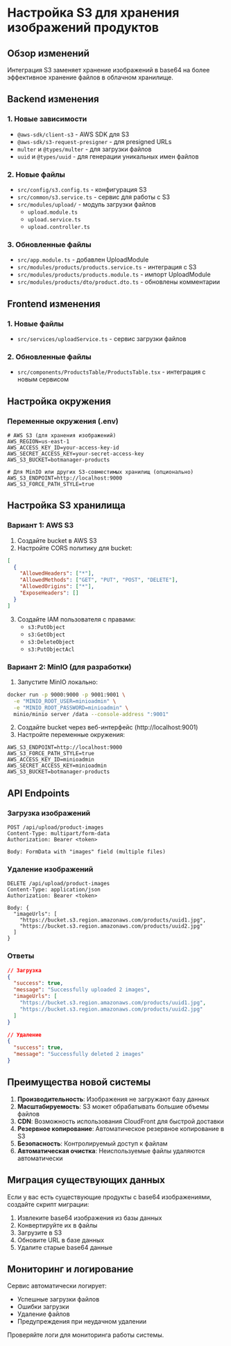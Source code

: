 # Настройка S3 для хранения изображений продуктов

## Обзор изменений

Интеграция S3 заменяет хранение изображений в base64 на более эффективное хранение файлов в облачном хранилище.

## Backend изменения

### 1. Новые зависимости

- `@aws-sdk/client-s3` - AWS SDK для S3
- `@aws-sdk/s3-request-presigner` - для presigned URLs
- `multer` и `@types/multer` - для загрузки файлов
- `uuid` и `@types/uuid` - для генерации уникальных имен файлов

### 2. Новые файлы

- `src/config/s3.config.ts` - конфигурация S3
- `src/common/s3.service.ts` - сервис для работы с S3
- `src/modules/upload/` - модуль загрузки файлов
  - `upload.module.ts`
  - `upload.service.ts`
  - `upload.controller.ts`

### 3. Обновленные файлы

- `src/app.module.ts` - добавлен UploadModule
- `src/modules/products/products.service.ts` - интеграция с S3
- `src/modules/products/products.module.ts` - импорт UploadModule
- `src/modules/products/dto/product.dto.ts` - обновлены комментарии

## Frontend изменения

### 1. Новые файлы

- `src/services/uploadService.ts` - сервис загрузки файлов

### 2. Обновленные файлы

- `src/components/ProductsTable/ProductsTable.tsx` - интеграция с новым сервисом

## Настройка окружения

### Переменные окружения (.env)

```env
# AWS S3 (для хранения изображений)
AWS_REGION=us-east-1
AWS_ACCESS_KEY_ID=your-access-key-id
AWS_SECRET_ACCESS_KEY=your-secret-access-key
AWS_S3_BUCKET=botmanager-products

# Для MinIO или других S3-совместимых хранилищ (опционально)
AWS_S3_ENDPOINT=http://localhost:9000
AWS_S3_FORCE_PATH_STYLE=true
```

## Настройка S3 хранилища

### Вариант 1: AWS S3

1. Создайте bucket в AWS S3
2. Настройте CORS политику для bucket:

```json
[
  {
    "AllowedHeaders": ["*"],
    "AllowedMethods": ["GET", "PUT", "POST", "DELETE"],
    "AllowedOrigins": ["*"],
    "ExposeHeaders": []
  }
]
```

3. Создайте IAM пользователя с правами:
   - `s3:PutObject`
   - `s3:GetObject`
   - `s3:DeleteObject`
   - `s3:PutObjectAcl`

### Вариант 2: MinIO (для разработки)

1. Запустите MinIO локально:

```bash
docker run -p 9000:9000 -p 9001:9001 \
  -e "MINIO_ROOT_USER=minioadmin" \
  -e "MINIO_ROOT_PASSWORD=minioadmin" \
  minio/minio server /data --console-address ":9001"
```

2. Создайте bucket через веб-интерфейс (http://localhost:9001)
3. Настройте переменные окружения:

```env
AWS_S3_ENDPOINT=http://localhost:9000
AWS_S3_FORCE_PATH_STYLE=true
AWS_ACCESS_KEY_ID=minioadmin
AWS_SECRET_ACCESS_KEY=minioadmin
AWS_S3_BUCKET=botmanager-products
```

## API Endpoints

### Загрузка изображений

```
POST /api/upload/product-images
Content-Type: multipart/form-data
Authorization: Bearer <token>

Body: FormData with "images" field (multiple files)
```

### Удаление изображений

```
DELETE /api/upload/product-images
Content-Type: application/json
Authorization: Bearer <token>

Body: {
  "imageUrls": [
    "https://bucket.s3.region.amazonaws.com/products/uuid1.jpg",
    "https://bucket.s3.region.amazonaws.com/products/uuid2.jpg"
  ]
}
```

### Ответы

```json
// Загрузка
{
  "success": true,
  "message": "Successfully uploaded 2 images",
  "imageUrls": [
    "https://bucket.s3.region.amazonaws.com/products/uuid1.jpg",
    "https://bucket.s3.region.amazonaws.com/products/uuid2.jpg"
  ]
}

// Удаление
{
  "success": true,
  "message": "Successfully deleted 2 images"
}
```

## Преимущества новой системы

1. **Производительность**: Изображения не загружают базу данных
2. **Масштабируемость**: S3 может обрабатывать большие объемы файлов
3. **CDN**: Возможность использования CloudFront для быстрой доставки
4. **Резервное копирование**: Автоматическое резервное копирование в S3
5. **Безопасность**: Контролируемый доступ к файлам
6. **Автоматическая очистка**: Неиспользуемые файлы удаляются автоматически

## Миграция существующих данных

Если у вас есть существующие продукты с base64 изображениями, создайте скрипт миграции:

1. Извлеките base64 изображения из базы данных
2. Конвертируйте их в файлы
3. Загрузите в S3
4. Обновите URL в базе данных
5. Удалите старые base64 данные

## Мониторинг и логирование

Сервис автоматически логирует:

- Успешные загрузки файлов
- Ошибки загрузки
- Удаление файлов
- Предупреждения при неудачном удалении

Проверяйте логи для мониторинга работы системы.
